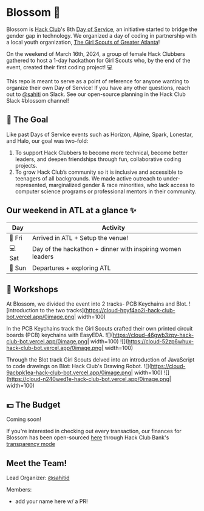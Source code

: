 # Blossom 🌸

Blossom is [Hack Club]([hackclub.com](https://hackclub.com/))'s 8th [Day of Service](https://days-of-service.hackclub.dev/), an initiative started to bridge the gender gap in technology. We organized a day of coding in partnership with a local youth organization, [The Girl Scouts of Greater Atlanta](https://www.girlscoutsatl.org/)!

On the weekend of March 16th, 2024, a group of female Hack Clubbers gathered to host a 1-day hackathon for Girl Scouts who, by the end of the event, created their first coding project! 💻

This repo is meant to serve as a point of reference for anyone wanting to organize their own Day of Service! If you have any other questions, reach out to [@sahiti](https://hackclub.slack.com/team/U03RU99SGKA) on Slack. See our open-source planning in the Hack Club Slack #blossom channel!

## 🎯 The Goal 

Like past Days of Service events such as Horizon, Alpine, Spark, Lonestar, and Halo, our goal was two-fold:
1. To support Hack Clubbers to become more technical, become better leaders, and deepen friendships through fun, collaborative coding projects.
2. To grow Hack Club’s community so it is inclusive and accessible to teenagers of all backgrounds. We made active outreach to under-represented, marginalized gender & race minorities, who lack access to computer science programs or professional mentors in their community. 

## Our weekend in ATL at a glance ✨

| Day | Activity                                                                 |
|-----|-------------------------------------------------------------------------|
|🌃 Fri | Arrived in ATL + Setup the venue!|
|💻 Sat | Day of the hackathon + dinner with inspiring women leaders|
|🥤 Sun  | Departures + exploring ATL |

## 🧩 Workshops

At Blossom, we divided the event into 2 tracks- PCB Keychains and Blot.
![introduction to the two tracks](https://cloud-hpyf4ao2i-hack-club-bot.vercel.app/0image.png| width=100)

In the PCB Keychains track the Girl Scouts crafted their own printed circuit boards (PCB) keychains with EasyEDA.
![](https://cloud-46gwb3zpv-hack-club-bot.vercel.app/0image.png| width=100)
![](https://cloud-52zp6whux-hack-club-bot.vercel.app/0image.png| width=100)

Through the Blot track Girl Scouts delved into an introduction of JavaScript to code drawings on Blot: Hack Club's Drawing Robot.
![](https://cloud-9acbpk1ea-hack-club-bot.vercel.app/0image.png| width=100)
![](https://cloud-n240wed1e-hack-club-bot.vercel.app/0image.png| width=100)

## 💵 The Budget

Coming soon!

If you're interested in checking out every transaction, our finances for Blossom has been open-sourced [here](https://hcb.hackclub.com/blossom) through Hack Club Bank's [transparency mode](https://headwayapp.co/bank-changelog/transparent-finances-optional-feature-151427)

## Meet the Team!

Lead Organizer: [@sahitid](https://github.com/sahitid)

Members:
- add your name here w/ a PR!
